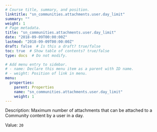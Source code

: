 ```yaml
---
# Course title, summary, and position.
linktitle: "sn_communities.attachments.user.day_limit"
summary: ""
weight: 1
# Page metadata.
title: "sn_communities.attachments.user.day_limit"
date: "2018-09-09T00:00:00Z"
lastmod: "2018-09-09T00:00:00Z"
draft: false  # Is this a draft? true/false
toc: true  # Show table of contents? true/false
type: docs  # Do not modify.

# Add menu entry to sidebar.
# - name: Declare this menu item as a parent with ID name.
# - weight: Position of link in menu.
menu:
  properties:
    parent: Properties
    name: "sn_communities.attachments.user.day_limit"
    weight: 1
---
```


Description: Maximum number of attachments that can be attached to a Community content by a user in a day.


Value: `20`